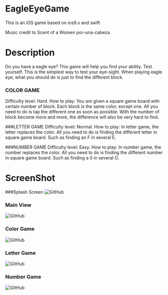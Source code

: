 # EagleEyeGame
This is an iOS game based on ios9.x and swift

Music credit to Scent of a Women por-una-cabeza

# Description
Do you have a eagle eye? This game will help you find your ability. Test yourself.
This is the simplest way to test your eye-sight. When playing eagle eye, what you should do is just to find the different block.

### COLOR GAME
Difficulty level: Hard.
How to play:
You are given a square game board with certain number of block. Each block is
the same color, except one. All you need to do is tap the different one as soon as possible. With the number of block become more and more, the difference will also be very hard to find.

###LETTER GAME
Difficulty level: Normal.
How to play:
In letter game, the letter replaces the color. All you need to do is finding the
different letter in square game board. Such as finding an F in several E.

###NUMBER GAME
Difficulty level: Easy.
How to play:
In number game, the number replaces the color. All you need to do is finding
the different number in square game board. Such as finding a 0 in several O.

# ScreenShot
###Splash Screen
![GitHub](https://github.com/jiankun1023/iOSGameEagleEye/blob/master/screenShot/1.png)

### Main View
![GitHub](https://github.com/jiankun1023/iOSGameEagleEye/blob/master/screenShot/2.png)

### Color Game
![GitHub](https://github.com/jiankun1023/iOSGameEagleEye/blob/master/screenShot/3.png)

### Letter Game
![GitHub](https://github.com/jiankun1023/iOSGameEagleEye/blob/master/screenShot/4.png)

### Number Game
![GitHub](https://github.com/jiankun1023/iOSGameEagleEye/blob/master/screenShot/5.png)


